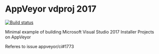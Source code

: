 # AppVeyor vdproj 2017

[![Build status](https://ci.appveyor.com/api/projects/status/waalkays8sph6a45/branch/master?svg=true)](https://ci.appveyor.com/project/devlead/appveyor-vdproj-2017/branch/master)

Minimal example of building Microsoft Visual Studio 2017 Installer Projects on AppVeyor

Referes to issue appveyor/ci#1773